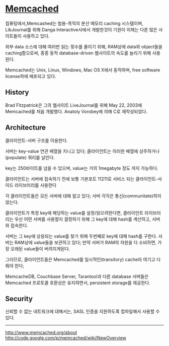 # [Memcached](http://en.wikipedia.org/wiki/Memcached)

컴퓨팅에서,Memcashed는 범용-목적의 분산 메모리 caching 시스템이며, LibJournal를 위해 Danga Interactive사에서 개발한것이 기원이 이제는 다른 많은 사이트들이 사용하고 있다.

외부 data 소스에 대해 여러번 읽는 횟수를 줄이기 위해, RAM상에 data와 object들을 caching함으로써, 종종 동적 database-driven 웹사이트의 속도를 늘리기 위해 사용된다.

Memcached는 Unix, Linux, Windows, Mac OS X에서 동작하며, free software license하에 배포되고 있다.


## History
Brad Fitzpatrick은 그의 웹사이트 LiveJournal를 위해 May 22, 2003에 Memcached를 처음 개발했다. Anatoly Vorobey에 의해 C로 재작성되었다.

## Architecture
클라이언트-서버 구조를 이용한다.

서버는 key-value 연관 배열을 지니고 있다; 클라이언트는 이러한 배열에 상주하거나(populate) 쿼리를 날린다.

key는 250바이트를 넘을 수 있으며, value는 거의 1megabyte 정도 까지 가능하다.


클라이언트는 서버에 접속하기 전에 보통 기본포트 11211로 서비스 되는 클라이언트-사이드 라이브러리를 사용한다

 각 클라이언트들은 모든 서버에 대해 알고 있다; 서버 각각은 통신(communitate)하지 않는다.
 
 클라이언트가 특정 key에 해당하는 value를 설정/읽으려한다면, 클라이언트 라이브러리는 우선 어떤 서버를 사용할지 결정하기 위해 그 key에 대해 hash를 계산하고, 서버와 접속한다.

 서버는 그 key에 상응되는 value를 찾기 위해 두번째로 key에 대해 hash를 구한다. 서버는 RAM상에 value들을 보관하고 있다; 만약 서버가 RAM의 자원을 다 소비하면, 가장 오래된 value들이 버려지게된다.

그러므로, 클라이언트들은 Memcached를 일시적인(transitory) cache라 여기고 다뤄야 한다;


 MemcacheDB, Couchbase Server, Tarantool과 다른 database 서버들은 Memcached 프로토콜 호환성은 유지하면서, persistent storage를 제공한다.

## Security
신뢰할 수 없는 네트워크에 대해서는, SASL 인증을 지원하도록 컴파일해서 사용할 수 있다.

--------------------------------------------------------------------------------

http://www.memcached.org/about
http://code.google.com/p/memcached/wiki/NewOverview